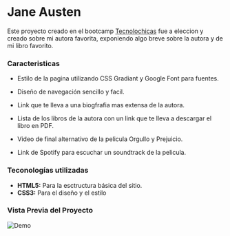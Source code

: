 # Jane Austen 

Este proyecto creado en el bootcamp [Tecnolochicas](https://tecnolochicas.mx/) fue a eleccion y creado sobre mi autora favorita, exponiendo algo breve sobre la autora y de mi libro favorito. 

### Caracteristicas

* Estilo de la pagina utilizando CSS Gradiant y Google Font para fuentes.

* Diseño de navegación sencillo y facil.

* Link que te lleva a una biogfrafia mas extensa de la autora.

* Lista de los libros de la autora con un link que te lleva a descargar el libro en PDF.

* Video de final alternativo de la pelicula Orgullo y Prejuicio.

* Link de Spotify para escuchar un soundtrack de la pelicula.

### Teconologías utilizadas

+ **HTML5:** Para la esctructura básica del sitio.
+ **CSS3:** Para el diseño y el estilo

### Vista Previa del Proyecto

![Demo](imagenes/Pinterest_screen.png)
